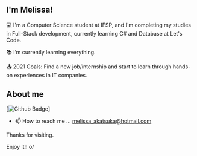## I'm Melissa!

:computer: I'm a Computer Science student at IFSP, and I'm completing my studies in Full-Stack development, currently learning C# and Database at Let's Code. 

:books: I’m currently learning everything.

:outbox_tray: 2021 Goals: Find a new job/internship and start to learn through hands-on experiences in IT companies.


## About me

[![Github Badge](https://img.shields.io/badge/-Github-000?style=flat-square&logo=Github&logoColor=white&link=https://github.com/MelissaAkatuka/MelissaAkatuka/)]


- 📫 How to reach me ... melissa_akatsuka@hotmail.com

Thanks for visiting.

Enjoy it!! o/

<!---
MelissaAkatuka/MelissaAkatuka is a ✨ special ✨ repository because its `README.md` (this file) appears on your GitHub profile.
You can click the Preview link to take a look at your changes.
--->
